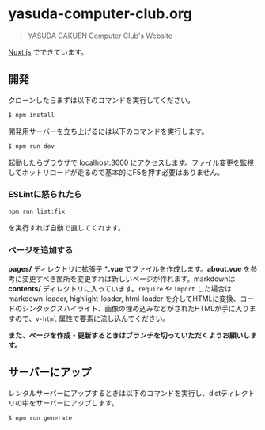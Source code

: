 # yasuda-computer-club.org

> YASUDA GAKUEN Computer Club&#39;s Website

[Nuxt.js](https://nuxtjs.org) でできています。

## 開発

クローンしたらまずは以下のコマンドを実行してください。

```bash
$ npm install
```

開発用サーバーを立ち上げるには以下のコマンドを実行します。

```bash
$ npm run dev
```

起動したらブラウザで localhost:3000 にアクセスします。ファイル変更を監視してホットリロードが走るので基本的にF5を押す必要はありません。

### ESLintに怒られたら

```bash
npm run list:fix
```

を実行すれば自動で直してくれます。

### ページを追加する

**pages/** ディレクトリに拡張子 ***.vue** でファイルを作成します。**about.vue** を参考に変更すべき箇所を変更すれば新しいページが作れます。markdownは **contents/** ディレクトリに入っています。`require` や `import` した場合は markdown-loader, highlight-loader, html-loader を介してHTMLに変換、コードのシンタックスハイライト、画像の埋め込みなどがされたHTMLが手に入りますので、`v-html` 属性で要素に流し込んでください。

**また、ページを作成・更新するときはブランチを切っていただくようお願いします。**

## サーバーにアップ

レンタルサーバーにアップするときは以下のコマンドを実行し、distディレクトリの中をサーバーにアップします。

```bash
$ npm run generate
```
